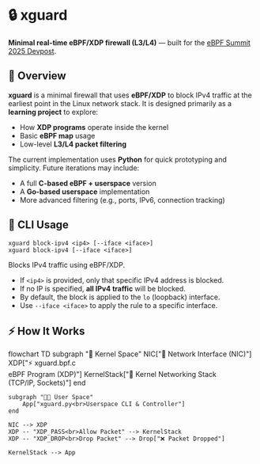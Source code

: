 # 🔒 xguard

**Minimal real-time eBPF/XDP firewall (L3/L4)** — built for the [eBPF Summit 2025 Devpost](https://ebpf-summit-2025.devpost.com).


## 📖 Overview

**xguard** is a minimal firewall that uses **eBPF/XDP** to block IPv4 traffic at the earliest point in the Linux network stack. It is designed primarily as a **learning project** to explore:

- How **XDP programs** operate inside the kernel
- Basic **eBPF map** usage
- Low-level **L3/L4 packet filtering**

The current implementation uses **Python** for quick prototyping and simplicity. Future iterations may include:

- A full **C-based eBPF + userspace** version
- A **Go-based userspace** implementation
- More advanced filtering (e.g., ports, IPv6, connection tracking)

## 🧰 CLI Usage

```
xguard block-ipv4 <ip4> [--iface <iface>]
xguard block-ipv4 [--iface <iface>]
```

Blocks IPv4 traffic using eBPF/XDP.

- If `<ip4>` is provided, only that specific IPv4 address is blocked.
- If no IP is specified, **all IPv4 traffic** will be blocked.
- By default, the block is applied to the `lo` (loopback) interface.
- Use `--iface <iface>` to apply the rule to a specific interface.


## ⚡ How It Works
flowchart TD
    subgraph "🧱 Kernel Space"
        NIC["📡 Network Interface (NIC)"]
        XDP["⚡ xguard.bpf.c<br>eBPF Program (XDP)"]
        KernelStack["🧠 Kernel Networking Stack<br>(TCP/IP, Sockets)"]
    end

    subgraph "👨‍💻 User Space"
        App["xguard.py<br>Userspace CLI & Controller"]
    end

    NIC --> XDP
    XDP -- "XDP_PASS<br>Allow Packet" --> KernelStack
    XDP -- "XDP_DROP<br>Drop Packet" --> Drop["❌ Packet Dropped"]

    KernelStack --> App
